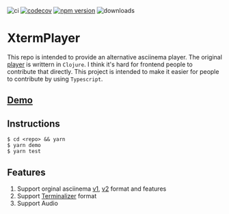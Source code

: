 ![ci](https://github.com/JavaCS3/xterm-player/workflows/Node.js%20CI/badge.svg)
[![codecov](https://codecov.io/gh/JavaCS3/xterm-player/branch/master/graph/badge.svg)](https://codecov.io/gh/JavaCS3/xterm-player)
[![npm version](https://img.shields.io/npm/v/xterm-player)](https://www.npmjs.com/package/xterm-player)
![downloads](https://img.shields.io/npm/dw/xterm-player)

# XtermPlayer

This repo is intended to provide an alternative asciinema player. The original [player](https://github.com/asciinema/asciinema-player) is writtern in `Clojure`. I think it's hard for frontend people to contribute that directly. This project is intended to make it easier for people to contribute by using `Typescript`.

## [Demo](https://javacs3.github.io/xterm-player/)

## Instructions

```shell
$ cd <repo> && yarn
$ yarn demo
$ yarn test
```

## Features

1. Support orginal asciinema [v1](https://github.com/asciinema/asciinema/blob/develop/doc/asciicast-v1.md), [v2](https://github.com/asciinema/asciinema/blob/develop/doc/asciicast-v2.md) format and features
2. Support [Terminalizer](https://github.com/faressoft/terminalizer-player) format
3. Support Audio
